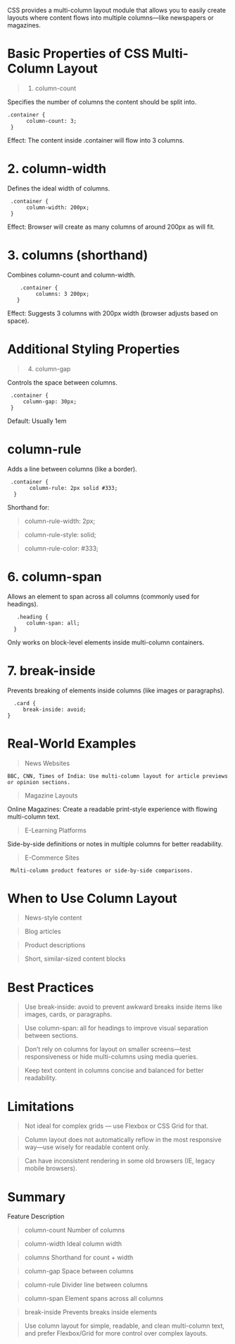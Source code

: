 CSS provides a multi-column layout module that allows you to easily create layouts where content flows into multiple columns—like newspapers or magazines.

# Basic Properties of CSS Multi-Column Layout

> 1. column-count

Specifies the number of columns the content should be split into.

    .container {
          column-count: 3;
     }
     
Effect: The content inside .container will flow into 3 columns.

# 2. column-width

Defines the ideal width of columns.

     .container {
          column-width: 200px;
     }
     
Effect: Browser will create as many columns of around 200px as will fit.

# 3. columns (shorthand)

Combines column-count and column-width.

        .container {
             columns: 3 200px;
       }
       
 Effect: Suggests 3 columns with 200px width (browser adjusts based on space).

 #  Additional Styling Properties
 
> 4. column-gap

Controls the space between columns.

     .container {
         column-gap: 30px;
     }
     
Default: Usually 1em

# column-rule

Adds a line between columns (like a border).

     .container {
           column-rule: 2px solid #333;
      }
   
Shorthand for:

> column-rule-width: 2px;

> column-rule-style: solid;

> column-rule-color: #333;

# 6. column-span

  Allows an element to span across all columns (commonly used for headings).

       .heading {
          column-span: all;
      }
      
  Only works on block-level elements inside multi-column containers.

  # 7. break-inside
  
  Prevents breaking of elements inside columns (like images or paragraphs).

      .card {
         break-inside: avoid;
    }

#  Real-World Examples

>  News Websites

    BBC, CNN, Times of India: Use multi-column layout for article previews or opinion sections.
    
>  Magazine Layouts

Online Magazines: Create a readable print-style experience with flowing multi-column text.

>  E-Learning Platforms

Side-by-side definitions or notes in multiple columns for better readability.

>  E-Commerce Sites

     Multi-column product features or side-by-side comparisons.
     
# When to Use Column Layout

> News-style content

> Blog articles

> Product descriptions

> Short, similar-sized content blocks

# Best Practices

> Use break-inside: avoid to prevent awkward breaks inside items like images, cards, or paragraphs.

> Use column-span: all for headings to improve visual separation between sections.

> Don’t rely on columns for layout on smaller screens—test responsiveness or hide multi-columns using media queries.

> Keep text content in columns concise and balanced for better readability.

# Limitations

> Not ideal for complex grids — use Flexbox or CSS Grid for that.

> Column layout does not automatically reflow in the most responsive way—use wisely for readable content only.

> Can have inconsistent rendering in some old browsers (IE, legacy mobile browsers).

# Summary

Feature	Description
> column-count	Number of columns

> column-width	Ideal column width

> columns	Shorthand for count + width

> column-gap	Space between columns

> column-rule	Divider line between columns

> column-span	Element spans across all columns

> break-inside	Prevents breaks inside elements

> Use column layout for simple, readable, and clean multi-column text, and prefer Flexbox/Grid for more control over complex layouts.















